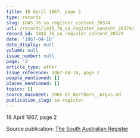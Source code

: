 ```yaml
---
title: 18 April 1867, page 2
type: records
slug: 1845_76_sa_register_content_20374
url: /records/1845_76_sa_register_content_20374/
record_id: 1845_76_sa_register_content_20374
date: '1867-04-18'
date_display: null
volume: null
issue_number: null
page: '2'
article_type: other
issue_reference: 1867-04-18, page 2
people_mentioned: []
places_mentioned: []
topics: []
source_document: 1985-87_Northern__Argus.md
publication_slug: sa-register
---
```


18 April 1867, page 2

Source publication: [The South Australian Register](/publications/sa-register/)
